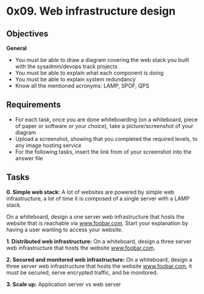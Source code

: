 # 0x09. Web infrastructure design

## Objectives
**General**

* You must be able to draw a diagram covering the web stack you built with the sysadmin/devops track projects
* You must be able to explain what each component is doing
* You must be able to explain system redundancy
* Know all the mentioned acronyms: LAMP, SPOF, QPS

## Requirements
* For each task, once you are done whiteboarding (on a whiteboard, piece of paper or software or your choice), take a picture/screenshot of your diagram
* Upload a screenshot, showing that you completed the required levels, to any image hosting service
* For the following tasks, insert the link from of your screenshot into the answer file

## Tasks
**0. Simple web stack:**
A lot of websites are powered by simple web infrastructure, a lot of time it is composed of a single server with a LAMP stack.

On a whiteboard, design a one server web infrastructure that hosts the website that is reachable via www.foobar.com. Start your explanation by having a user wanting to access your website.

**1. Distributed web infrastructure:**
On a whiteboard, design a three server web infrastructure that hosts the website www.foobar.com.

**2. Secured and monitored web infrastructure:**
On a whiteboard, design a three server web infrastructure that hosts the website www.foobar.com, it must be secured, serve encrypted traffic, and be monitored.

**3. Scale up:**
Application server vs web server

